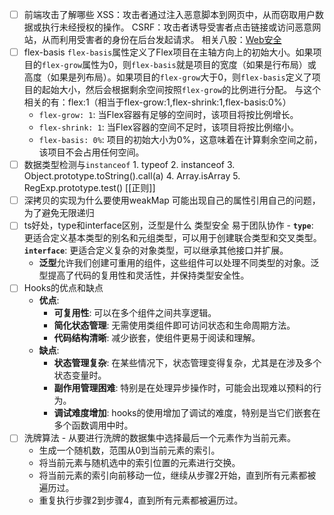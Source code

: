 - [ ] 前端攻击了解哪些
      XSS：攻击者通过注入恶意脚本到网页中，从而窃取用户数据或执行未经授权的操作。
      CSRF：攻击者诱导受害者点击链接或访问恶意网站，从而利用受害者的身份在后台发起请求。
      相关八股：[Web安全](../../通识类/计算机网络/Web安全.md)
- [ ]  flex-basis
      `flex-basis`属性定义了Flex项目在主轴方向上的初始大小。如果项目的`flex-grow`属性为0，则`flex-basis`就是项目的宽度（如果是行布局）或高度（如果是列布局）。如果项目的`flex-grow`大于0，则`flex-basis`定义了项目的起始大小，然后会根据剩余空间按照`flex-grow`的比例进行分配。
      与这个相关的有：flex:1（相当于flex-grow:1,flex-shrink:1,flex-basis:0%）
      -  `flex-grow: 1`: 当Flex容器有足够的空间时，该项目将按比例增长。
      - `flex-shrink: 1`: 当Flex容器的空间不足时，该项目将按比例缩小。
      - `flex-basis: 0%`: 项目的初始大小为0%，这意味着在计算剩余空间之前，该项目不会占用任何空间。
- [ ] 数据类型检测与`instanceof`
      1. typeof 
      2. instanceof
      3. Object.prototype.toString().call(a)
      4. Array.isArray
      5. RegExp.prototype.test() [[正则]]
- [ ] 深拷贝的实现为什么要使用weakMap
      可能出现自己的属性引用自己的问题，为了避免无限递归
- [ ] ts好处，type和interface区别，泛型是什么
      类型安全
      易于团队协作
      - **`type`**: 更适合定义基本类型的别名和元组类型，可以用于创建联合类型和交叉类型。
	 **`interface`**: 更适合定义复杂的对象类型，可以继承其他接口并扩展。
	 - **泛型**允许我们创建可重用的组件，这些组件可以处理不同类型的对象。泛型提高了代码的复用性和灵活性，并保持类型安全性。
- [ ] Hooks的优点和缺点
	-  **优点**:
	    - **可复用性**: 可以在多个组件之间共享逻辑。
	    - **简化状态管理**: 无需使用类组件即可访问状态和生命周期方法。
	    - **代码结构清晰**: 减少嵌套，使组件更易于阅读和理解。
	- **缺点**:
	    - **状态管理复杂**: 在某些情况下，状态管理变得复杂，尤其是在涉及多个状态变量时。
	    - **副作用管理困难**: 特别是在处理异步操作时，可能会出现难以预料的行为。
	    - **调试难度增加**: hooks的使用增加了调试的难度，特别是当它们嵌套在多个函数调用中时。
- [ ] 洗牌算法
      - 从要进行洗牌的数据集中选择最后一个元素作为当前元素。
	- 生成一个随机数，范围从0到当前元素的索引。
	- 将当前元素与随机选中的索引位置的元素进行交换。
	- 将当前元素的索引向前移动一位，继续从步骤2开始，直到所有元素都被遍历过。
	- 重复执行步骤2到步骤4，直到所有元素都被遍历过。
